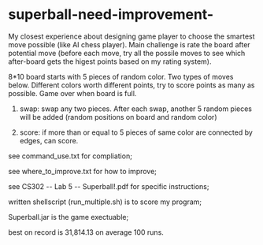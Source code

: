 # superball-need-improvement-
My closest experience about designing game player to choose the smartest move possible (like AI chess player). Main challenge is rate the board after potential move (before each move, try all the possile moves to see which after-board gets the higest points based on my rating system).

8*10 board starts with 5 pieces of random color. Two types of moves below. Different colors worth different points, try to score points as many as possible. Game over when board is full.

1. swap: swap any two pieces. After each swap, another 5 random pieces will be added (random positions on board and random color)

2. score: if more than or equal to 5 pieces of same color are connected by edges, can score.

see command_use.txt for compliation;

see where_to_improve.txt for how to improve;

see CS302 -- Lab 5 -- Superball!.pdf for specific instructions;

written shellscript (run_multiple.sh) is to score my program;

Superball.jar is the game exectuable;

best on record is 31,814.13 on average 100 runs.
